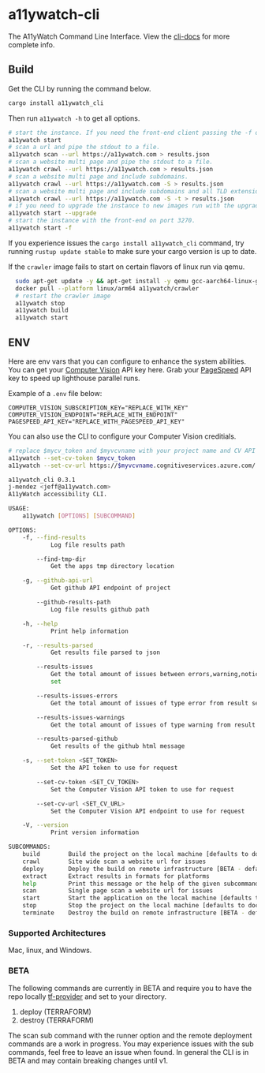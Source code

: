 # a11ywatch-cli

The A11yWatch Command Line Interface. View the [cli-docs](https://docs.a11ywatch.com/documentation/cli/) for more complete info.

## Build

Get the CLI by running the command below.

```sh
cargo install a11ywatch_cli
```

Then run `a11ywatch -h` to get all options.

```sh
# start the instance. If you need the front-end client passing the -f option [min of 1.25gb of memory required alloc to docker resource].
a11ywatch start
# scan a url and pipe the stdout to a file.
a11ywatch scan --url https://a11ywatch.com > results.json
# scan a website multi page and pipe the stdout to a file.
a11ywatch crawl --url https://a11ywatch.com > results.json
# scan a website multi page and include subdomains.
a11ywatch crawl --url https://a11ywatch.com -S > results.json
# scan a website multi page and include subdomains and all TLD extensions.
a11ywatch crawl --url https://a11ywatch.com -S -t > results.json
# if you need to upgrade the instance to new images run with the upgrade flag.
a11ywatch start --upgrade
# start the instance with the front-end on port 3270.
a11ywatch start -f
```

If you experience issues the `cargo install a11ywatch_cli` command, try running `rustup update stable` to make sure your cargo version is up to date.

If the `crawler` image fails to start on certain flavors of linux run via qemu.

```sh
  sudo apt-get update -y && apt-get install -y qemu gcc-aarch64-linux-gnu qemu-user-static
  docker pull --platform linux/arm64 a11ywatch/crawler
  # restart the crawler image
  a11ywatch stop
  a11ywatch build
  a11ywatch start
```

## ENV

Here are env vars that you can configure to enhance the system abilities.
You can get your [Computer Vision](https://azure.microsoft.com/en-us/services/cognitive-services/computer-vision/) API key here.
Grab your [PageSpeed](https://developers.google.com/speed/docs/insights/v5/get-started#APIKey) API key to speed up lighthouse parallel runs.

Example of a `.env` file below:

```
COMPUTER_VISION_SUBSCRIPTION_KEY="REPLACE_WITH_KEY"
COMPUTER_VISION_ENDPOINT="REPLACE_WITH_ENDPOINT"
PAGESPEED_API_KEY="REPLACE_WITH_PAGESPEED_API_KEY"
```

You can also use the CLI to configure your Computer Vision creditials.

```sh
# replace $mycv_token and $myvcvname with your project name and CV API url
a11ywatch --set-cv-token $mycv_token
a11ywatch --set-cv-url https://$myvcvname.cognitiveservices.azure.com/
```

```sh
a11ywatch_cli 0.3.1
j-mendez <jeff@a11ywatch.com>
A11yWatch accessibility CLI.

USAGE:
    a11ywatch [OPTIONS] [SUBCOMMAND]

OPTIONS:
    -f, --find-results
            Log file results path

        --find-tmp-dir
            Get the apps tmp directory location

    -g, --github-api-url
            Get github API endpoint of project

        --github-results-path
            Log file results github path

    -h, --help
            Print help information

    -r, --results-parsed
            Get results file parsed to json

        --results-issues
            Get the total amount of issues between errors,warning,notice that occured for the result
            set

        --results-issues-errors
            Get the total amount of issues of type error from result set

        --results-issues-warnings
            Get the total amount of issues of type warning from result set

        --results-parsed-github
            Get results of the github html message

    -s, --set-token <SET_TOKEN>
            Set the API token to use for request

        --set-cv-token <SET_CV_TOKEN>
            Set the Computer Vision API token to use for request

        --set-cv-url <SET_CV_URL>
            Set the Computer Vision API endpoint to use for request

    -V, --version
            Print version information

SUBCOMMANDS:
    build        Build the project on the local machine [defaults to docker runtime]
    crawl        Site wide scan a website url for issues
    deploy       Deploy the build on remote infrastructure [BETA - defaults: GCP]
    extract      Extract results in formats for platforms
    help         Print this message or the help of the given subcommand(s)
    scan         Single page scan a website url for issues
    start        Start the application on the local machine [defaults to docker runtime]
    stop         Stop the project on the local machine [defaults to docker runtime]
    terminate    Destroy the build on remote infrastructure [BETA - defaults: GCP]
```

### Supported Architectures

Mac, linux, and Windows.

### BETA

The following commands are currently in BETA and require you to have the repo locally [tf-provider](https://github.com/A11yWatch/terraform-provider) and set to your directory.

1. deploy (TERRAFORM)
1. destroy (TERRAFORM)

The scan sub command with the runner option and the remote deployment commands are a work in progress. You may experience issues with the sub commands, feel free to leave an issue when found. In general the CLI is in BETA and may contain breaking changes until v1.
